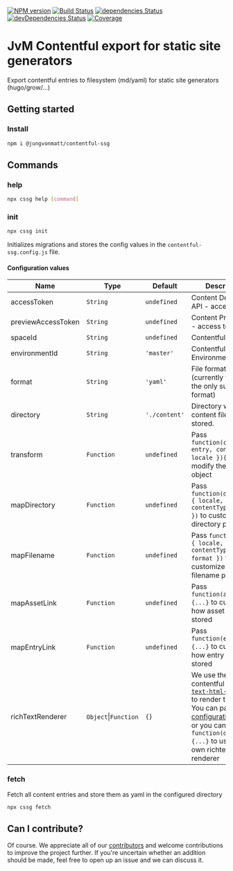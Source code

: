 [![NPM version][npm-image]][npm-url] [![Build Status][ci-image]][ci-url] [![dependencies Status][depstat-image]][depstat-url] [![devDependencies Status][devdepstat-image]][devdepstat-url] [![Coverage][coveralls-image]][coveralls-url]

# JvM Contentful export for static site generators

Export contentful entries to filesystem (md/yaml) for static site generators (hugo/grow/...)

## Getting started

### Install

```bash
npm i @jungvonmatt/contentful-ssg
```

## Commands

### help

```bash
npx cssg help [command]
```

### init

```bash
npx cssg init
```

Initializes migrations and stores the config values in the `contentful-ssg.config.js` file.

#### Configuration values

| Name               | Type                 | Default       | Description                                                                                                                                                                                                                                                                                                                                                                   |
| ------------------ | -------------------- | ------------- | ----------------------------------------------------------------------------------------------------------------------------------------------------------------------------------------------------------------------------------------------------------------------------------------------------------------------------------------------------------------------------- |
| accessToken        | `String`             | `undefined`   | Content Delivery API - access token                                                                                                                                                                                                                                                                                                                                           |
| previewAccessToken | `String`             | `undefined`   | Content Preview API - access token                                                                                                                                                                                                                                                                                                                                            |
| spaceId            | `String`             | `undefined`   | Contentful Space id                                                                                                                                                                                                                                                                                                                                                           |
| environmentId      | `String`             | `'master'`    | Contentful Environment id                                                                                                                                                                                                                                                                                                                                                     |
| format             | `String`             | `'yaml'`      | File format (currently yaml is the only supported format)                                                                                                                                                                                                                                                                                                                     |
| directory          | `String`             | `'./content'` | Directory where the content files are stored.                                                                                                                                                                                                                                                                                                                                 |
| transform          | `Function`           | `undefined`   | Pass `function(content, { entry, contentType, locale }){...}` to modify the stored object                                                                                                                                                                                                                                                                                     |
| mapDirectory       | `Function`           | `undefined`   | Pass `function(directory, { locale, contentType, entry })` to customize the directory per entry                                                                                                                                                                                                                                                                               |
| mapFilename        | `Function`           | `undefined`   | Pass `function(data, { locale, contentType, entry, format })` to customize the filename per entry                                                                                                                                                                                                                                                                             |
| mapAssetLink       | `Function`           | `undefined`   | Pass `function(asset){...}` to customize how asset links are stored                                                                                                                                                                                                                                                                                                           |
| mapEntryLink       | `Function`           | `undefined`   | Pass `function(entry){...}` to customize how entry links are stored                                                                                                                                                                                                                                                                                                           |
| richTextRenderer   | `Object`\|`Function` | `{}`          | We use the contentful [`rich-text-html-renderer`](https://github.com/contentful/rich-text/tree/master/packages/rich-text-html-renderer) to render the html.<br/>You can pass a [configuration object](https://github.com/contentful/rich-text/tree/master/packages/rich-text-html-renderer#usage) or you can pass `function(document){...}` to use your own richtext renderer |

### fetch

Fetch all content entries and store them as yaml in the configured directory

```bash
npx cssg fetch
```

## Can I contribute?

Of course. We appreciate all of our [contributors](https://github.com/jungvonmatt/contentful-migrations/graphs/contributors) and
welcome contributions to improve the project further. If you're uncertain whether an addition should be made, feel
free to open up an issue and we can discuss it.

[npm-url]: https://www.npmjs.com/package/@jungvonmatt/contentful-ssg
[npm-image]: https://img.shields.io/npm/v/@jungvonmatt/contentful-ssg.svg
[ci-url]: https://github.com/jungvonmatt/contentful-ssg/actions?workflow=Tests
[ci-image]: https://github.com/jungvonmatt/contentful-ssg/workflows/Tests/badge.svg
[depstat-url]: https://david-dm.org/jungvonmatt/contentful-ssg
[depstat-image]: https://img.shields.io/david/jungvonmatt/contentful-ssg.svg
[devdepstat-url]: https://david-dm.org/jungvonmatt/contentful-ssg?type=dev
[devdepstat-image]: https://img.shields.io/david/dev/jungvonmatt/contentful-ssg.svg
[coveralls-url]: https://coveralls.io/github/jungvonmatt/contentful-ssg?branch=main
[coveralls-image]: https://coveralls.io/repos/github/jungvonmatt/contentful-ssg/badge.svg?branch=main
